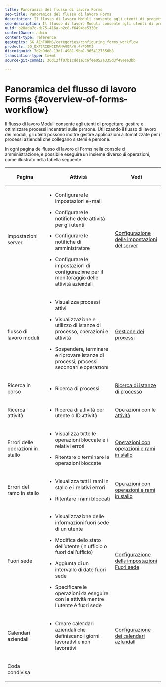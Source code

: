 ```yaml
---
title: Panoramica del flusso di lavoro Forms
seo-title: Panoramica del flusso di lavoro Forms
description: Il flusso di lavoro Moduli consente agli utenti di progettare, gestire e ottimizzare processi incentrati sulle persone. Utilizzando il flusso di lavoro dei moduli, gli utenti possono inoltre gestire applicazioni automatizzate per i processi aziendali che collegano sistemi e persone.
seo-description: Il flusso di lavoro Moduli consente agli utenti di progettare, gestire e ottimizzare processi incentrati sulle persone. Utilizzando il flusso di lavoro dei moduli, gli utenti possono inoltre gestire applicazioni automatizzate per i processi aziendali che collegano sistemi e persone.
uuid: b28ada7c-de75-416a-b2c8-f6494be5330c
contentOwner: admin
content-type: reference
geptopics: SG_AEMFORMS/categories/configuring_forms_workflow
products: SG_EXPERIENCEMANAGER/6.4/FORMS
discoiquuid: 7d2a9de8-13d1-4981-9ba2-9654127556b8
translation-type: tm+mt
source-git-commit: 36d12ff07b1cdd1e6c6fee052a335d3f49eee3bb

---
```



# Panoramica del flusso di lavoro Forms {#overview-of-forms-workflow}

Il flusso di lavoro Moduli consente agli utenti di progettare, gestire e ottimizzare processi incentrati sulle persone. Utilizzando il flusso di lavoro dei moduli, gli utenti possono inoltre gestire applicazioni automatizzate per i processi aziendali che collegano sistemi e persone.

In ogni pagina del flusso di lavoro di Forms nella console di amministrazione, è possibile eseguire un insieme diverso di operazioni, come illustrato nella tabella seguente.

<table>
 <thead>
  <tr>
   <th><p>Pagina</p></th> 
   <th><p>Attività</p></th> 
   <th><p>Vedi</p></th> 
  </tr> 
 </thead> 
 <tbody>
  <tr>
   <td><p>Impostazioni server</p></td> 
   <td>
    <ul>
     <li><p>Configurare le impostazioni e-mail</p></li>
     <li><p>Configurare le notifiche delle attività per gli utenti</p></li>
     <li><p>Configurare le notifiche di amministratore</p></li>
     <li><p>Configurare le impostazioni di configurazione per il monitoraggio delle attività aziendali </p></li>
    </ul></td> 
   <td><p><a href="/help/forms/using/admin-help/configuring-server-settings.md#configuring-server-settings">Configurazione delle impostazioni del server</a></p></td> 
  </tr> 
  <tr>
   <td><p>flusso di lavoro moduli</p></td> 
   <td>
    <ul>
     <li><p>Visualizza processi attivi</p></li>
     <li><p>Visualizzazione e utilizzo di istanze di processo, operazioni e attività</p></li>
     <li><p>Sospendere, terminare e riprovare istanze di processi, processi secondari e operazioni</p></li>
    </ul></td> 
   <td><p><a href="/help/forms/using/admin-help/processes.md#managing-processes">Gestione dei processi</a></p></td> 
  </tr> 
  <tr>
   <td><p>Ricerca in corso</p></td> 
   <td>
    <ul>
     <li><p>Ricerca di processi</p></li>
    </ul></td> 
   <td><p><a href="/help/forms/using/admin-help/searching-process-instances.md#searching-for-process-instances">Ricerca di istanze di processo</a></p></td> 
  </tr> 
  <tr>
   <td><p>Ricerca attività</p></td> 
   <td>
    <ul>
     <li><p>Ricerca di attività per utente o ID attività</p></li>
    </ul></td> 
   <td><p><a href="/help/forms/using/admin-help/tasks.md#working-with-tasks">Operazioni con le attività</a></p></td> 
  </tr> 
  <tr>
   <td><p>Errori delle operazioni in stallo</p></td> 
   <td>
    <ul>
     <li><p>Visualizza tutte le operazioni bloccate e i relativi errori</p></li>
     <li><p>Ritentare o terminare le operazioni bloccate</p></li>
    </ul></td> 
   <td><p><a href="/help/forms/using/admin-help/stalled-operations-branches.md#working-with-stalled-operations-and-branches">Operazioni con operazioni e rami in stallo</a></p></td> 
  </tr> 
  <tr>
   <td><p>Errori del ramo in stallo</p></td> 
   <td>
    <ul>
     <li><p>Visualizza tutti i rami in stallo e i relativi errori</p></li>
     <li><p>Ritentare i rami bloccati</p></li>
    </ul></td> 
   <td><p><a href="/help/forms/using/admin-help/stalled-operations-branches.md#working-with-stalled-operations-and-branches">Operazioni con operazioni e rami in stallo</a></p></td> 
  </tr> 
  <tr>
   <td><p>Fuori sede</p></td> 
   <td>
    <ul>
     <li><p>Visualizzazione delle informazioni fuori sede di un utente</p></li>
     <li><p>Modifica dello stato dell’utente (in ufficio o fuori dall’ufficio)</p></li>
     <li><p>Aggiunta di un intervallo di date fuori sede </p></li>
     <li><p>Specificare le operazioni da eseguire con le attività mentre l'utente è fuori sede</p></li>
    </ul></td> 
   <td><p><a href="/help/forms/using/admin-help/configuring-out-office-settings.md#configuring-out-of-office-settings">Configurazione delle impostazioni Fuori sede</a></p></td> 
  </tr> 
  <tr>
   <td><p>Calendari aziendali</p></td> 
   <td>
    <ul>
     <li><p>Creare calendari aziendali che definiscano i giorni lavorativi e non lavorativi</p></li>
    </ul></td> 
   <td><p><a href="/help/forms/using/admin-help/configuring-business-calendars.md#configuring-business-calendars">Configurazione dei calendari aziendali</a></p></td> 
  </tr> 
  <tr>
   <td><p>Coda condivisa</p></td> 
   <td><p></p></td> 
   <td><p></p></td> 
  </tr> 
 </tbody> 
</table>

